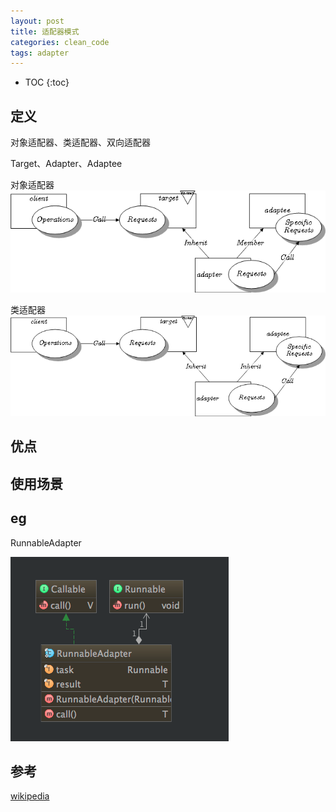 ```yaml
---
layout: post
title: 适配器模式
categories: clean_code
tags: adapter
---
```


* TOC
{:toc}

## 定义

对象适配器、类适配器、双向适配器

Target、Adapter、Adaptee

对象适配器
![对象适配器](/images/design_pattern/object_adapter.png)

类适配器
![类适配器](/images/design_pattern/class_adapter.png)

## 优点

## 使用场景

## eg

RunnableAdapter

![RunnableAdapter](/images/design_pattern/adapter.png)

## 参考

[wikipedia](https://en.wikipedia.org/wiki/Adapter_pattern)
